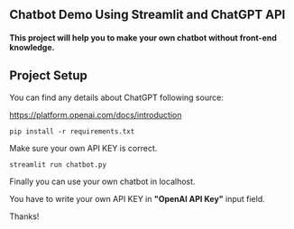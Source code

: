 ## Chatbot Demo Using Streamlit and ChatGPT API

#### This project will help you to make your own chatbot without front-end knowledge.

## Project Setup

You can find any details about ChatGPT following source:

https://platform.openai.com/docs/introduction

```
pip install -r requirements.txt
```

Make sure your own API KEY is correct.

```
streamlit run chatbot.py
```

Finally you can use your own chatbot in localhost.

You have to write your own API KEY in <b>"OpenAI API Key"</b> input field.

Thanks!
